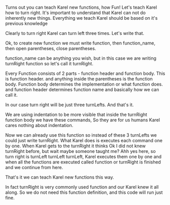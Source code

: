 Turns out you can teach Karel new functions, how Fun!
Let's teach Karel how to turn right.
It's important to understand that Karel can not do inherently new things. Everything we teach Karel should be based on it's previous knowledge

Clearly to turn right Karel can turn left three times. Let's write that.

Ok, to create new function we must write
function, then function_name, then open parentheses, close parentheses. 

function_name can be anything you wish, but in this case we are writing turnRight function so let's call it turnRight.

Every Function consists of 2 parts - function header and function body. This is function header. and anything inside the parentheses is the function body. Function body determines the implementation or what function does. and function header determines function name and basically how we can call it.

In our case turn right will be just three turnLefts. And that's it.

We are using indentation to be more visible that inside the turnRight function body we have these commands, So they are for us humans Karel cares nothing about indentation.

Now we can already use this function so instead of these 3 turnLefts we could just write turnRight. What Karel does is executes each command one by one. When Karel gets to the turnRight it thinks Ok I did not knew turnRight before, but wait maybe someone taught me? Ahh yes here, so turn right is turnLeft turnLeft turnLeft, Karel executes them one by one and when all the functions are executed called function or turnRight is finished and we continue from here.

That's it we can teach Karel new functions this way.

In fact turnRight is very commonly used function and our Karel knew it all along. So we do not need this function definition, and this code will run just fine.


